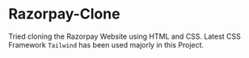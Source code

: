 # Razorpay-Clone
Tried cloning the Razorpay Website using HTML and CSS. Latest CSS Framework `Tailwind` has been used majorly in this Project.
